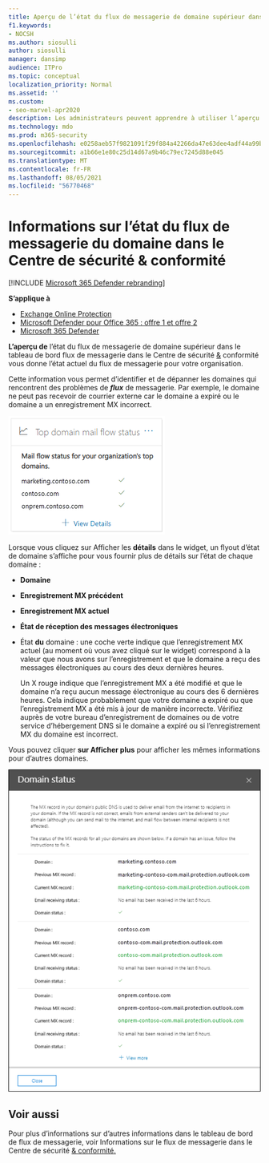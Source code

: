```yaml
---
title: Aperçu de l’état du flux de messagerie de domaine supérieur dans le tableau de bord de flux de messagerie
f1.keywords:
- NOCSH
ms.author: siosulli
author: siosulli
manager: dansimp
audience: ITPro
ms.topic: conceptual
localization_priority: Normal
ms.assetid: ''
ms.custom:
- seo-marvel-apr2020
description: Les administrateurs peuvent apprendre à utiliser l’aperçu de l’état du flux de messagerie de domaine supérieur dans le tableau de bord de flux de messagerie du Centre de sécurité & conformité pour résoudre les problèmes de flux de messagerie liés à leurs enregistrements MX.
ms.technology: mdo
ms.prod: m365-security
ms.openlocfilehash: e0258aeb57f9821091f29f884a42266da47e63dee4adf44a99b3f22154549d19
ms.sourcegitcommit: a1b66e1e80c25d14d67a9b46c79ec7245d88e045
ms.translationtype: MT
ms.contentlocale: fr-FR
ms.lasthandoff: 08/05/2021
ms.locfileid: "56770468"
---
```

# <a name="top-domain-mail-flow-status-insight-in-the-security--compliance-center"></a>Informations sur l’état du flux de messagerie du domaine dans le Centre de sécurité & conformité

[!INCLUDE [Microsoft 365 Defender rebranding](../includes/microsoft-defender-for-office.md)]

**S’applique à**
- [Exchange Online Protection](exchange-online-protection-overview.md)
- [Microsoft Defender pour Office 365 : offre 1 et offre 2](defender-for-office-365.md)
- [Microsoft 365 Defender](../defender/microsoft-365-defender.md)

**L’aperçu de** l’état [](mail-flow-insights-v2.md) du flux de messagerie de domaine supérieur dans le tableau de bord flux de messagerie dans le Centre de sécurité [&](https://protection.office.com) conformité vous donne l’état actuel du flux de messagerie pour votre organisation.

Cette information vous permet d’identifier et de dépanner les domaines qui rencontrent des problèmes de ***flux*** de messagerie. Par exemple, le domaine ne peut pas recevoir de courrier externe car le domaine a expiré ou le domaine a un enregistrement MX incorrect.

![Widget d’état de flux de domaine supérieur dans le tableau de bord de flux de messagerie dans le Centre de sécurité & conformité](../../media/mfi-top-domain-mail-flow-status-widget.png)

Lorsque vous cliquez sur Afficher les  **détails** dans le widget, un flyout d’état de domaine s’affiche pour vous fournir plus de détails sur l’état de chaque domaine :

- **Domaine**
- **Enregistrement MX précédent**
- **Enregistrement MX actuel**
- **État de réception des messages électroniques**
- État **du** domaine : une coche verte indique que l’enregistrement MX actuel (au moment où vous avez cliqué sur le widget) correspond à la valeur que nous avons sur l’enregistrement et que le domaine a reçu des messages électroniques au cours des deux dernières heures.

  Un X rouge indique que l’enregistrement MX a été modifié et que le domaine n’a reçu aucun message électronique au cours des 6 dernières heures. Cela indique probablement que votre domaine a expiré ou que l’enregistrement MX a été mis à jour de manière incorrecte. Vérifiez auprès de votre bureau d’enregistrement de domaines ou de votre service d’hébergement DNS si le domaine a expiré ou si l’enregistrement MX du domaine est incorrect.

Vous pouvez cliquer **sur Afficher plus** pour afficher les mêmes informations pour d’autres domaines.

![Volant d’informations dans l’aperçu de l’état du flux de messagerie du domaine Supérieur](../../media/mfi-top-domain-mail-flow-status-view-details.png)

## <a name="see-also"></a>Voir aussi

Pour plus d’informations sur d’autres informations dans le tableau de bord de flux de messagerie, voir Informations sur le flux de messagerie dans le Centre de sécurité [& conformité.](mail-flow-insights-v2.md)
